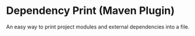 # Dependency Print (Maven Plugin)
An easy way to print project modules and external dependencies into a file.